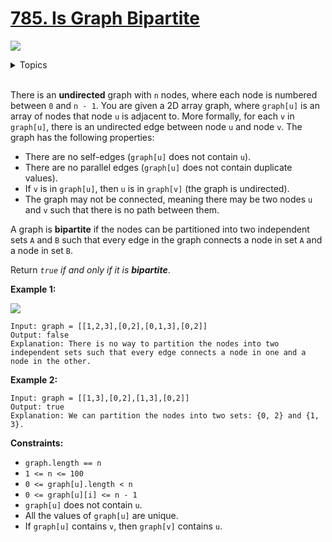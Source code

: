 # [785. Is Graph Bipartite](https://leetcode-cn.com/problems/is-graph-bipartite/)

![](https://img.shields.io/badge/Difficulty-Medium-F8AF40.svg)

<details>
<summary>Topics</summary>

* [`Breadth-first Search`](https://leetcode.com/tag/breadth-first-search/)
* [`Depth-first Search`](https://leetcode.com/tag/depth-first-search/)
* [`Union Find`](https://leetcode.com/tag/union-find/)
* [`Graph`](https://leetcode.com/tag/graph/)

</details>
<br />

There is an **undirected** graph with `n` nodes, where each node is numbered between `0` and `n - 1`. You are given a 2D array graph, where `graph[u]` is an array of nodes that node `u` is adjacent to. More formally, for each `v` in `graph[u]`, there is an undirected edge between node `u` and node `v`. The graph has the following properties:

 + There are no self-edges (`graph[u]` does not contain `u`).
 + There are no parallel edges (`graph[u]` does not contain duplicate values).
 + If `v` is in `graph[u]`, then `u` is in `graph[v]` (the graph is undirected).
 + The graph may not be connected, meaning there may be two nodes `u` and `v` such that there is no path between them.

A graph is **bipartite** if the nodes can be partitioned into two independent sets `A` and `B` such that every edge in the graph connects a node in set `A` and a node in set `B`.

Return *`true` if and only if it is **bipartite***.

**Example 1:**

![](https://assets.leetcode.com/uploads/2020/10/21/bi1.jpg)

```
Input: graph = [[1,2,3],[0,2],[0,1,3],[0,2]]
Output: false
Explanation: There is no way to partition the nodes into two independent sets such that every edge connects a node in one and a node in the other.
```

**Example 2:**

```
Input: graph = [[1,3],[0,2],[1,3],[0,2]]
Output: true
Explanation: We can partition the nodes into two sets: {0, 2} and {1, 3}.
```

**Constraints:**

 + `graph.length == n`
 + `1 <= n <= 100`
 + `0 <= graph[u].length < n`
 + `0 <= graph[u][i] <= n - 1`
 + `graph[u]` does not contain `u`.
 + All the values of `graph[u]` are unique.
 + If `graph[u]` contains `v`, then `graph[v]` contains `u`.
